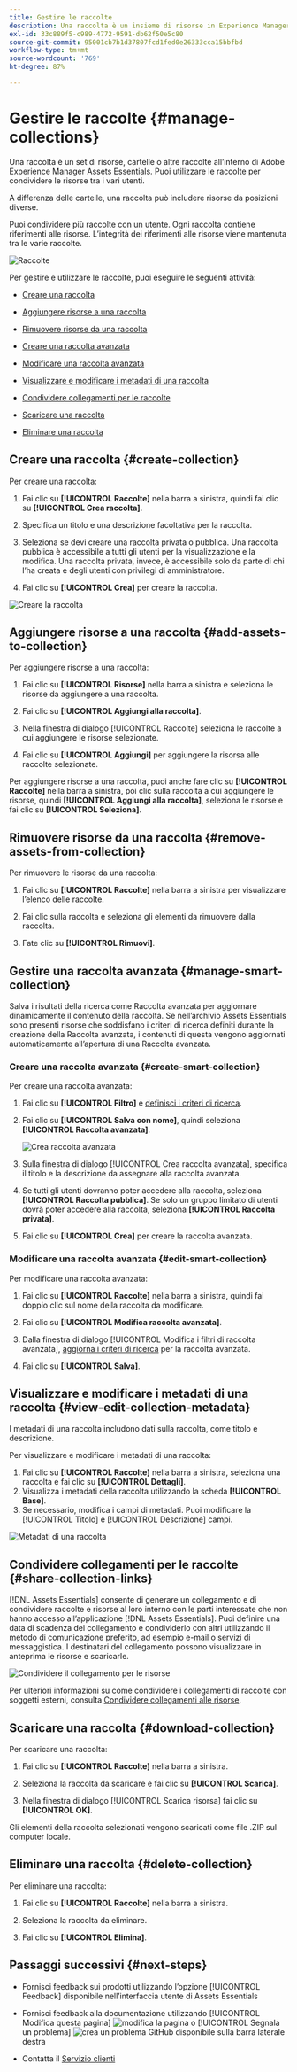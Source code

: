 ```yaml
---
title: Gestire le raccolte
description: Una raccolta è un insieme di risorse in Experience Manager Assets Essentials. Puoi utilizzare le raccolte per condividere le risorse tra i vari utenti.
exl-id: 33c889f5-c989-4772-9591-db62f50e5c80
source-git-commit: 95001cb7b1d37807fcd1fed0e26333cca15bbfbd
workflow-type: tm+mt
source-wordcount: '769'
ht-degree: 87%

---
```


# Gestire le raccolte {#manage-collections}

Una raccolta è un set di risorse, cartelle o altre raccolte all’interno di Adobe Experience Manager Assets Essentials. Puoi utilizzare le raccolte per condividere le risorse tra i vari utenti.

A differenza delle cartelle, una raccolta può includere risorse da posizioni diverse.

<!--
You can share collections with various users that are assigned different levels of privileges, including viewing, editing, and so on.
-->

Puoi condividere più raccolte con un utente. Ogni raccolta contiene riferimenti alle risorse. L’integrità dei riferimenti alle risorse viene mantenuta tra le varie raccolte.

![Raccolte](assets/collections.png)

Per gestire e utilizzare le raccolte, puoi eseguire le seguenti attività:

* [Creare una raccolta](#create-collection)

* [Aggiungere risorse a una raccolta](#add-assets-to-collection)

* [Rimuovere risorse da una raccolta](#remove-assets-from-collection)

* [Creare una raccolta avanzata](#create-smart-collection)

* [Modificare una raccolta avanzata](#edit-smart-collection)

* [Visualizzare e modificare i metadati di una raccolta](#view-edit-collection-metadata)

* [Condividere collegamenti per le raccolte](#share-collection-links)

* [Scaricare una raccolta](#download-collection)

* [Eliminare una raccolta](#delete-collection)

## Creare una raccolta {#create-collection}

Per creare una raccolta:

1. Fai clic su **[!UICONTROL Raccolte]** nella barra a sinistra, quindi fai clic su **[!UICONTROL Crea raccolta]**.

1. Specifica un titolo e una descrizione facoltativa per la raccolta.

1. Seleziona se devi creare una raccolta privata o pubblica. Una raccolta pubblica è accessibile a tutti gli utenti per la visualizzazione e la modifica. Una raccolta privata, invece, è accessibile solo da parte di chi l’ha creata e degli utenti con privilegi di amministratore.

1. Fai clic su **[!UICONTROL Crea]** per creare la raccolta.

![Creare la raccolta](assets/create-collection.png)

<!--
   
   for viewing and editing only to users with the appropriate [permissions](#manage-collection-access).

-->

## Aggiungere risorse a una raccolta {#add-assets-to-collection}

Per aggiungere risorse a una raccolta:

1. Fai clic su **[!UICONTROL Risorse]** nella barra a sinistra e seleziona le risorse da aggiungere a una raccolta.

1. Fai clic su **[!UICONTROL Aggiungi alla raccolta]**.

1. Nella finestra di dialogo [!UICONTROL Raccolte] seleziona le raccolte a cui aggiungere le risorse selezionate.

1. Fai clic su **[!UICONTROL Aggiungi]** per aggiungere la risorsa alle raccolte selezionate.

Per aggiungere risorse a una raccolta, puoi anche fare clic su **[!UICONTROL Raccolte]** nella barra a sinistra, poi clic sulla raccolta a cui aggiungere le risorse, quindi **[!UICONTROL Aggiungi alla raccolta]**, seleziona le risorse e fai clic su **[!UICONTROL Seleziona]**.

## Rimuovere risorse da una raccolta {#remove-assets-from-collection}

Per rimuovere le risorse da una raccolta:

1. Fai clic su **[!UICONTROL Raccolte]** nella barra a sinistra per visualizzare l’elenco delle raccolte.

1. Fai clic sulla raccolta e seleziona gli elementi da rimuovere dalla raccolta.

1. Fate clic su **[!UICONTROL Rimuovi]**.

## Gestire una raccolta avanzata {#manage-smart-collection}

Salva i risultati della ricerca come Raccolta avanzata per aggiornare dinamicamente il contenuto della raccolta. Se nell’archivio Assets Essentials sono presenti risorse che soddisfano i criteri di ricerca definiti durante la creazione della Raccolta avanzata, i contenuti di questa vengono aggiornati automaticamente all’apertura di una Raccolta avanzata.

### Creare una raccolta avanzata {#create-smart-collection}

Per creare una raccolta avanzata:

1. Fai clic su **[!UICONTROL Filtro]** e [definisci i criteri di ricerca](search.md##refine-search-results).

1. Fai clic su **[!UICONTROL Salva con nome]**, quindi seleziona **[!UICONTROL Raccolta avanzata]**.

   ![Crea raccolta avanzata](assets/create-smart-collection.png)

1. Sulla finestra di dialogo [!UICONTROL Crea raccolta avanzata], specifica il titolo e la descrizione da assegnare alla raccolta avanzata.

1. Se tutti gli utenti dovranno poter accedere alla raccolta, seleziona **[!UICONTROL Raccolta pubblica]**. Se solo un gruppo limitato di utenti dovrà poter accedere alla raccolta, seleziona **[!UICONTROL Raccolta privata]**.

1. Fai clic su **[!UICONTROL Crea]** per creare la raccolta avanzata.

### Modificare una raccolta avanzata {#edit-smart-collection}

Per modificare una raccolta avanzata:

1. Fai clic su **[!UICONTROL Raccolte]** nella barra a sinistra, quindi fai doppio clic sul nome della raccolta da modificare.

1. Fai clic su **[!UICONTROL Modifica raccolta avanzata]**.

1. Dalla finestra di dialogo [!UICONTROL Modifica i filtri di raccolta avanzata], [aggiorna i criteri di ricerca](search.md##refine-search-results) per la raccolta avanzata.

1. Fai clic su **[!UICONTROL Salva]**.

<!--

## Manage access to a Private collection {#manage-collection-access}

The permission management for collections function in the same manner as folders in [!DNL Assets Essentials]. Administrators can manage the access levels for collections available in the repository. As an administrator, you can create user groups and assign permissions to those groups to manage access levels. You can also delegate the permission management privileges to user groups at the collection-level.

For more information, see [Manage permissions for folders and collections](manage-permissions.md).

-->

<!--

## Search a collection {#search-collections}

Click **[!UICONTROL Collections]** in the left rail and use the Search box to specify a text as the criteria to search for a collection. [!DNL Assets Essentials] uses the specified text to search collection names, metadata including tags defined for a collection and returns appropriate results.

>[!NOTE]
>
>Assets Essentials performs search in collections available at the root level. It does not perform search in assets and folders available in collections.

-->

## Visualizzare e modificare i metadati di una raccolta {#view-edit-collection-metadata}

I metadati di una raccolta includono dati sulla raccolta, come titolo e descrizione.

Per visualizzare e modificare i metadati di una raccolta:

1. Fai clic su **[!UICONTROL Raccolte]** nella barra a sinistra, seleziona una raccolta e fai clic su **[!UICONTROL Dettagli]**.
1. Visualizza i metadati della raccolta utilizzando la scheda **[!UICONTROL Base]**.
1. Se necessario, modifica i campi di metadati. Puoi modificare la [!UICONTROL Titolo] e [!UICONTROL Descrizione] campi.

![Metadati di una raccolta](assets/collection-metadata.png)

## Condividere collegamenti per le raccolte {#share-collection-links}

[!DNL Assets Essentials] consente di generare un collegamento e di condividere raccolte e risorse al loro interno con le parti interessate che non hanno accesso all’applicazione [!DNL Assets Essentials]. Puoi definire una data di scadenza del collegamento e condividerlo con altri utilizzando il metodo di comunicazione preferito, ad esempio e-mail o servizi di messaggistica. I destinatari del collegamento possono visualizzare in anteprima le risorse e scaricarle.

![Condividere il collegamento per le risorse](assets/share-link-collections.png)

Per ulteriori informazioni su come condividere i collegamenti di raccolte con soggetti esterni, consulta [Condividere collegamenti alle risorse](share-links-for-assets.md).

## Scaricare una raccolta {#download-collection}

Per scaricare una raccolta:

1. Fai clic su **[!UICONTROL Raccolte]** nella barra a sinistra.

1. Seleziona la raccolta da scaricare e fai clic su **[!UICONTROL Scarica]**.

1. Nella finestra di dialogo [!UICONTROL Scarica risorsa] fai clic su **[!UICONTROL OK]**.

Gli elementi della raccolta selezionati vengono scaricati come file .ZIP sul computer locale.

## Eliminare una raccolta {#delete-collection}

Per eliminare una raccolta:

1. Fai clic su **[!UICONTROL Raccolte]** nella barra a sinistra.

1. Seleziona la raccolta da eliminare.

1. Fai clic su **[!UICONTROL Elimina]**.

## Passaggi successivi {#next-steps}

* Fornisci feedback sui prodotti utilizzando l’opzione [!UICONTROL Feedback] disponibile nell’interfaccia utente di Assets Essentials

* Fornisci feedback alla documentazione utilizzando [!UICONTROL Modifica questa pagina] ![modifica la pagina](assets/do-not-localize/edit-page.png) o [!UICONTROL Segnala un problema] ![crea un problema GitHub](assets/do-not-localize/github-issue.png) disponibile sulla barra laterale destra

* Contatta il [Servizio clienti](https://experienceleague.adobe.com/?support-solution=General&amp;lang=it#support)
